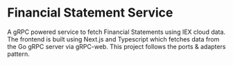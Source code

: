 
# Financial Statement Service

A gRPC powered service to fetch Financial Statements using IEX cloud data. The frontend is built using Next.js and Typescript which fetches data from the Go gRPC server via gRPC-web. This project follows the ports & adapters pattern.
